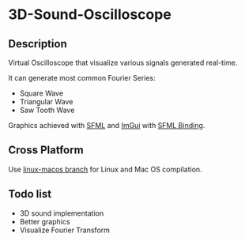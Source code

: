 # 3D-Sound-Oscilloscope

## Description
Virtual Oscilloscope that visualize various signals generated real-time.

It can generate most common Fourier Series:
* Square Wave
* Triangular Wave
* Saw Tooth Wave

Graphics achieved with [SFML](https://github.com/SFML/SFML) and [ImGui](https://github.com/ocornut/imgui) with [SFML Binding](https://github.com/SFML/imgui-sfml).

## Cross Platform
Use [linux-macos branch](https://github.com/SimoSbara/3D-Sound-Oscilloscope/tree/linux-macos) for Linux and Mac OS compilation.

## Todo list
* 3D sound implementation
* Better graphics
* Visualize Fourier Transform


